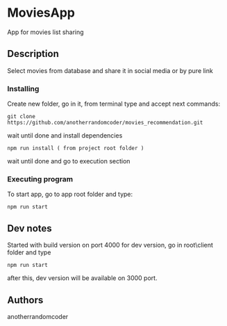 # MoviesApp
App for movies list sharing

## Description
Select movies from database and share it in social media or by pure link

### Installing
Create new folder, go in it, from terminal type and accept next commands:

```
git clone https://github.com/anotherrandomcoder/movies_recommendation.git
```
wait until done and install dependencies

```
npm run install ( from project root folder )
```
wait until done and go to execution section
### Executing program
To start app, go to app root folder and type:
```
npm run start
```

## Dev notes
Started with build version on port 4000
for dev version, go in root\client folder and type
```
npm run start
```
after this, dev version will be available on 3000 port.

[//]: # ()
[//]: # (```)

[//]: # (command to run if program contains helper info)

[//]: # (```)

## Authors

anotherrandomcoder
 
[//]: # (ex. [@DomPizzie]&#40;https://twitter.com/dompizzie&#41;)

[//]: # (## Version History)
[//]: # ()
[//]: # (* 0.2)
[//]: # (    * Various bug fixes and optimizations)
[//]: # (    * See [commit change]&#40;&#41; or See [release history]&#40;&#41;)
[//]: # (* 0.1)
[//]: # (    * Initial Release)